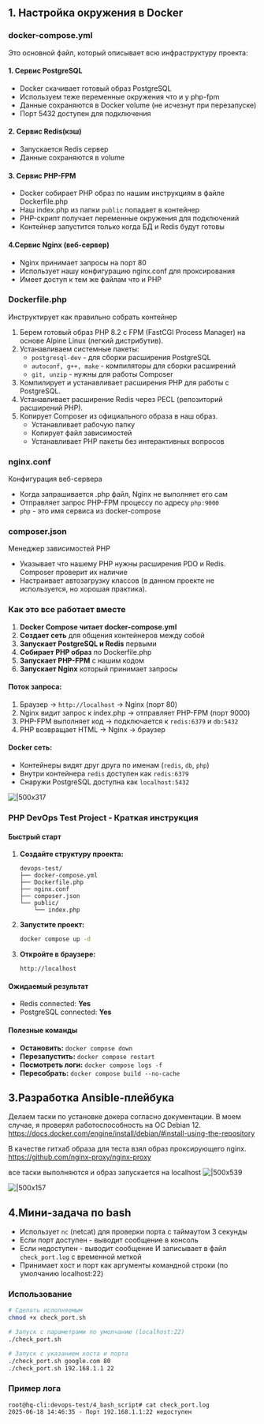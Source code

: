 ## 1. Настройка окружения в Docker

### docker-compose.yml

Это основной файл, который описывает всю инфраструктуру проекта:

#### 1. Сервис PostgreSQL

- Docker скачивает готовый образ PostgreSQL
- Используем теже переменные окружения что и у php-fpm
- Данные сохраняются в Docker volume (не исчезнут при перезапуске)
- Порт 5432 доступен для подключения

#### 2. Сервис Redis(кэш)

- Запускается Redis сервер
- Данные сохраняются в volume

#### 3. Сервис PHP-FPM

- Docker собирает PHP образ по нашим инструкциям в файле Dockerfile.php
- Наш index.php из папки `public` попадает в контейнер
- PHP-скрипт получает переменные окружения для подключений
- Контейнер запустится только когда БД и Redis будут готовы

#### 4.Сервис Nginx (веб-сервер)

- Nginx принимает запросы на порт 80
- Использует нашу конфигурацию nginx.conf для проксирования
- Имеет доступ к тем же файлам что и PHP

### Dockerfile.php

Инструктирует как правильно собрать контейнер

1. Берем готовый образ PHP 8.2 с FPM (FastCGI Process Manager) на основе Alpine Linux (легкий дистрибутив).
2. Устанавливаем системные пакеты:
   - `postgresql-dev` - для сборки расширения PostgreSQL
   - `autoconf, g++, make` - компиляторы для сборки расширений
   - `git, unzip` - нужны для работы Composer
3. Компилирует и устанавливает расширения PHP для работы с PostgreSQL.
4. Устанавливает расширение Redis через PECL (репозиторий расширений PHP).
5. Копирует Composer из официального образа в наш образ.
   - Устанавливает рабочую папку
   - Копирует файл зависимостей
   - Устанавливает PHP пакеты без интерактивных вопросов

### nginx.conf

Конфигурация веб-сервера

- Когда запрашивается .php файл, Nginx не выполняет его сам
- Отправляет запрос PHP-FPM процессу по адресу `php:9000`
- `php` - это имя сервиса из docker-compose

### composer.json

Менеджер зависимостей PHP

- Указывает что нашему PHP нужны расширения PDO и Redis. Composer проверит их наличие
- Настраивает автозагрузку классов (в данном проекте не используется, но хорошая практика).

### Как это все работает вместе

1. **Docker Compose читает docker-compose.yml**
2. **Создает сеть** для общения контейнеров между собой
3. **Запускает PostgreSQL и Redis** первыми
4. **Собирает PHP образ** по Dockerfile.php
5. **Запускает PHP-FPM** с нашим кодом
6. **Запускает Nginx** который принимает запросы

#### Поток запроса:

1. Браузер → `http://localhost` → Nginx (порт 80)
2. Nginx видит запрос к index.php → отправляет PHP-FPM (порт 9000)
3. PHP-FPM выполняет код → подключается к `redis:6379` и `db:5432`
4. PHP возвращает HTML → Nginx → браузер

#### Docker сеть:

- Контейнеры видят друг друга по именам (`redis`, `db`, `php`)
- Внутри контейнера `redis` доступен как `redis:6379`
- Снаружи PostgreSQL доступна как `localhost:5432`

![|500x317](README-18.06.2025-15_06.png)

### PHP DevOps Test Project - Краткая инструкция

#### Быстрый старт

1. **Создайте структуру проекта:**

   ```
   devops-test/
   ├── docker-compose.yml
   ├── Dockerfile.php
   ├── nginx.conf
   ├── composer.json
   └── public/
       └── index.php
   ```

2. **Запустите проект:**

   ```bash
   docker compose up -d
   ```

3. **Откройте в браузере:**

   ```
   http://localhost
   ```

#### Ожидаемый результат

- Redis connected: **Yes**
- PostgreSQL connected: **Yes**

#### Полезные команды

- **Остановить:** `docker compose down`
- **Перезапустить:** `docker compose restart`
- **Посмотреть логи:** `docker compose logs -f`
- **Пересобрать:** `docker compose build --no-cache`

## 3.Разработка Ansible-плейбука

Делаем таски по установке докера согласно документации. В моем случае, я проверял работоспособность на ОС Debian 12. https://docs.docker.com/engine/install/debian/#install-using-the-repository

В качестве гитхаб образа для теста взял образ проксирующего nginx. https://github.com/nginx-proxy/nginx-proxy

все таски выполняются и образ запускается на localhost
![|500x539](README-18.06.2025-15_06-1.png)

![|500x157](README-18.06.2025-15_06-2.png)

## 4.Мини-задача по bash

- Использует `nc` (netcat) для проверки порта с таймаутом 3 секунды
- Если порт доступен - выводит сообщение в консоль
- Если недоступен - выводит сообщение И записывает в файл `check_port.log` с временной меткой
- Принимает хост и порт как аргументы командной строки (по умолчанию localhost:22)

### Использование

```bash
# Сделать исполняемым
chmod +x check_port.sh

# Запуск с параметрами по умолчанию (localhost:22)
./check_port.sh

# Запуск с указанием хоста и порта
./check_port.sh google.com 80
./check_port.sh 192.168.1.1 22
```

### Пример лога

```
root@hq-cli:devops-test/4_bash_script# cat check_port.log
2025-06-18 14:46:35 - Порт 192.168.1.1:22 недоступен
```
